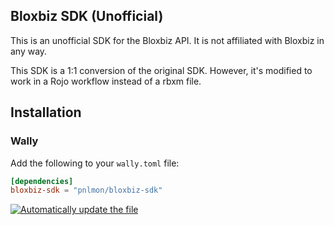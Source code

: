 ## Bloxbiz SDK (Unofficial)

This is an unofficial SDK for the Bloxbiz API. It is not affiliated with Bloxbiz in any way.

This SDK is a 1:1 conversion of the original SDK. However, it's modified to work in a Rojo workflow instead of a rbxm file.

## Installation

### Wally
Add the following to your `wally.toml` file:
```toml
[dependencies]
bloxbiz-sdk = "pnlmon/bloxbiz-sdk"
```

[![Automatically update the file](https://github.com/pnlmon/bloxbiz-sdk/actions/workflows/update.yml/badge.svg)](https://github.com/pnlmon/bloxbiz-sdk/actions/workflows/update.yml)
